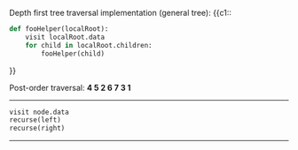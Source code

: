 
Depth first tree traversal implementation (general tree):
{{c1::
```python
def fooHelper(localRoot): 
	visit localRoot.data
	for child in localRoot.children:
		fooHelper(child)
```
}}

Post-order traversal:
**4 5 2 6 7 3 1**

---

```python
visit node.data
recurse(left)
recurse(right)
```

---